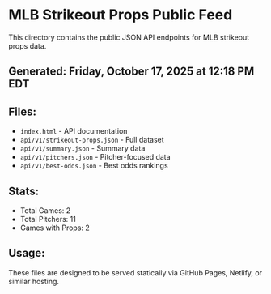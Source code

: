 # MLB Strikeout Props Public Feed

This directory contains the public JSON API endpoints for MLB strikeout props data.

## Generated: Friday, October 17, 2025 at 12:18 PM EDT

## Files:
- `index.html` - API documentation
- `api/v1/strikeout-props.json` - Full dataset
- `api/v1/summary.json` - Summary data
- `api/v1/pitchers.json` - Pitcher-focused data  
- `api/v1/best-odds.json` - Best odds rankings

## Stats:
- Total Games: 2
- Total Pitchers: 11
- Games with Props: 2

## Usage:
These files are designed to be served statically via GitHub Pages, Netlify, or similar hosting.
